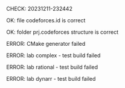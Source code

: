 CHECK: 20231211-232442
OK: file codeforces.id is correct
OK: folder prj.codeforces structure is correct
ERROR: CMake generator failed
ERROR: lab complex - test build failed
ERROR: lab rational - test build failed
ERROR: lab dynarr - test build failed
